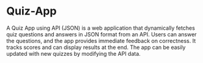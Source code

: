 # Quiz-App
A Quiz App using API (JSON) is a web application that dynamically fetches quiz questions and answers in JSON format from an API. Users can answer the questions, and the app provides immediate feedback on correctness. It tracks scores and can display results at the end. The app can be easily updated with new quizzes by modifying the API data.

